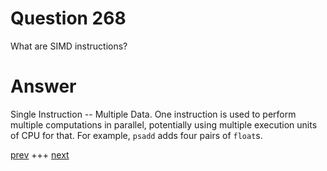 
# Question 268



What are SIMD instructions? 


# Answer



Single Instruction -- Multiple Data. One instruction is used to perform multiple 
computations in parallel, potentially using multiple execution units of CPU for
that. For example, `psadd` adds four pairs of `float`s.


[prev](267.md) +++ [next](269.md)
